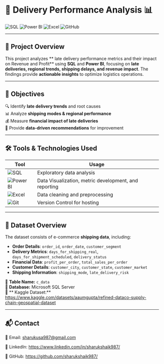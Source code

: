 # 🚚 Delivery Performance Analysis 📊

![SQL](https://img.shields.io/badge/SQL-Advanced-blue?style=for-the-badge&logo=MicrosoftSQLServer&logoColor=white)
![Power BI](https://img.shields.io/badge/Power%20BI-Dashboard-yellow?style=for-the-badge&logo=PowerBI&logoColor=white)
![Excel](https://img.shields.io/badge/Excel-Data%20Cleaning-green?style=for-the-badge&logo=MicrosoftExcel&logoColor=white)
![GitHub](https://img.shields.io/badge/GitHub--black?style=for-the-badge&logo=github)

---

## 📝 **Project Overview**
This project analyzes ** late delivery performance metrics and their impact on Revenue and Profit** using  **SQL** and **Power BI**, focusing on **late deliveries, regional trends, shipping delays, and revenue impact**. The findings provide **actionable insights** to optimize logistics operations.

---

## 🎯 **Objectives**
🔍 Identify **late delivery trends** and root causes  
📊 Analyze **shipping modes & regional performance**  
💰 Measure **financial impact of late deliveries**  
🚀 Provide **data-driven recommendations** for improvement  

---

## 🛠 **Tools & Technologies Used**
| **Tool** | **Usage** |
|----------|----------|
| ![SQL](https://img.shields.io/badge/SQL-Advanced-blue?style=flat-square&logo=MicrosoftSQLServer) | Exploratory data analysis|
| ![Power BI](https://img.shields.io/badge/Power%20BI-Dashboard-yellow?style=flat-square&logo=PowerBI) | Data Visualization, metric development, and reporting|
| ![Excel](https://img.shields.io/badge/Excel-Data%20Cleaning-green?style=flat-square&logo=MicrosoftExcel) | Data cleaning and preprocessing |
| ![Git](https://img.shields.io/badge/GitHub-Version%201.0-black?style=flat-square&logo=github) | Version Control for hosting |

---

## 📂 **Dataset Overview**
The dataset consists of e-commerce **shipping data**, including:
- **Order Details**: `order_id`, `order_date`, `customer_segment`
- **Delivery Metrics**: `days_for_shipping_real`, `days_for_shipment_scheduled`, `delivery_status`
- **Financial Data**: `profit_per_order`, `total_sales_per_order`
- **Customer Details**: `customer_city`, `customer_state`, `customer_market`
- **Shipping Information**: `shipping_mode`, `late_delivery_risk`

📌 **Table Name:** `c_data`  
📌 **Database:** Microsoft SQL Server  
📌 ** Kaggle Dataset:** https://www.kaggle.com/datasets/aaumgupta/refined-dataco-supply-chain-geospatial-dataset

---


## 📬 **Contact**
📧 Email: sharukusa987@gmail.com

💼 LinkedIn: https://www.linkedin.com/in/sharukshaik987/

🔗 GitHub: https://github.com/sharukshaik987/




